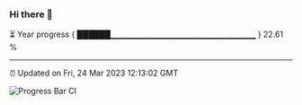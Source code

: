 ### Hi there 👋

⏳ Year progress { ██████▁▁▁▁▁▁▁▁▁▁▁▁▁▁▁▁▁▁▁▁▁▁▁▁ } 22.61 %

---

⏰ Updated on Fri, 24 Mar 2023 12:13:02 GMT

![Progress Bar CI](https://github.com/Shyam-Makwana/GitHub-Actions-Demo/workflows/Progress%20Bar%20CI/badge.svg)
